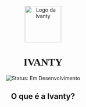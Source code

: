 <!DOCTYPE html>
<html>
<head>
</head>
  <body>
<div align="center">
 
  <img src="https://github.com/ivantydev/ivanty/assets/164029175/c618a9d6-70ed-4785-ad9e-7a3b6cf67a00" alt="Logo da Ivanty" width="100px">
  <h1 style="font-family: 'Playfair Display', serif;">IVANTY</h1>
  <p><img src="http://img.shields.io/static/v1?label=STATUS&message=EM%20DESENVOLVIMENTO&color=GREEN&style=for-the-badge" alt="Status: Em Desenvolvimento"></p>
  
  <h2>O que é a <span class="ivanty">Ivanty</span>?</h2>

</div>
</body>
</html>
